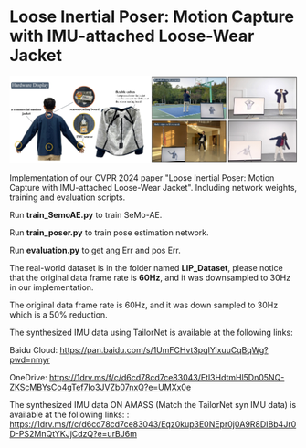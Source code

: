 # Loose Inertial Poser: Motion Capture with IMU-attached Loose-Wear Jacket
![](https://github.com/ZuoCX1996/Loose-Inertial-Poser/blob/main/figs/teaser.png)

Implementation of our CVPR 2024 paper "Loose Inertial Poser: Motion Capture with IMU-attached Loose-Wear Jacket". Including network weights, training and evaluation scripts.

Run **train_SemoAE.py** to train SeMo-AE.

Run **train_poser.py** to train pose estimation network.

Run **evaluation.py** to get ang Err and pos Err.

The real-world dataset is in the folder named **LIP_Dataset**, please notice that the original data frame rate is **60Hz**, and it was downsampled to 30Hz in our implementation.

The original data frame rate is 60Hz, and it was down sampled to 30Hz which is a 50% reduction.

The synthesized IMU data using TailorNet is available at the following links:

Baidu Cloud: https://pan.baidu.com/s/1UmFCHvt3pqIYixuuCqBqWg?pwd=nmyr

OneDrive: https://1drv.ms/f/c/d6cd78cd7ce83043/Etl3HdtmHl5Dn05NQ-ZKScMBYsCo4gTef7Io3JVZb07nxQ?e=UMXx0e

The synthesized IMU data ON AMASS (Match the TailorNet syn IMU data) is available at the following links:
:
https://1drv.ms/f/c/d6cd78cd7ce83043/Eqz0kup3E0NEpr0j0A9R8DIBb4Jr0D-PS2MnQtYKJjCdzQ?e=urBJ6m